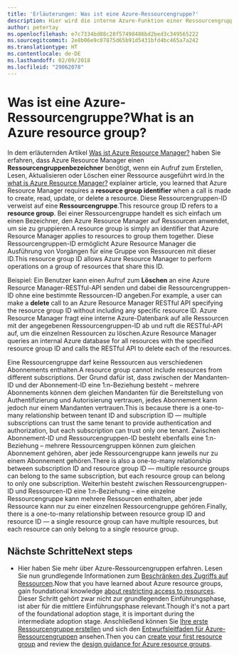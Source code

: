 ```yaml
---
title: 'Erläuterungen: Was ist eine Azure-Ressourcengruppe?'
description: Hier wird die interne Azure-Funktion einer Ressourcengruppe erläutert.
author: petertay
ms.openlocfilehash: e7c7334bd88c28f57498486bd2bed3c349565222
ms.sourcegitcommit: 2e8b06e9c07875d65b91d5431bfd4bc465a7a242
ms.translationtype: HT
ms.contentlocale: de-DE
ms.lasthandoff: 02/09/2018
ms.locfileid: "29062078"
---
```

# <a name="what-is-an-azure-resource-group"></a><span data-ttu-id="77d60-103">Was ist eine Azure-Ressourcengruppe?</span><span class="sxs-lookup"><span data-stu-id="77d60-103">What is an Azure resource group?</span></span>

<span data-ttu-id="77d60-104">In dem erläuternden Artikel [Was ist Azure Resource Manager?](resource-manager-explainer.md) haben Sie erfahren, dass Azure Resource Manager einen **Ressourcengruppenbezeichner** benötigt, wenn ein Aufruf zum Erstellen, Lesen, Aktualisieren oder Löschen einer Ressource ausgeführt wird.</span><span class="sxs-lookup"><span data-stu-id="77d60-104">In the [what is Azure Resource Manager?](resource-manager-explainer.md) explainer article, you learned that Azure Resource Manager requires a **resource group identifier** when a call is made to create, read, update, or delete a resource.</span></span> <span data-ttu-id="77d60-105">Diese Ressourcengruppen-ID verweist auf eine **Ressourcengruppe**.</span><span class="sxs-lookup"><span data-stu-id="77d60-105">This resource group ID refers to a **resource group**.</span></span> <span data-ttu-id="77d60-106">Bei einer Ressourcengruppe handelt es sich einfach um einen Bezeichner, den Azure Resource Manager auf Ressourcen anwendet, um sie zu gruppieren.</span><span class="sxs-lookup"><span data-stu-id="77d60-106">A resource group is simply an identifier that Azure Resource Manager applies to resources to group them together.</span></span> <span data-ttu-id="77d60-107">Diese Ressourcengruppen-ID ermöglicht Azure Resource Manager die Ausführung von Vorgängen für eine Gruppe von Ressourcen mit dieser ID.</span><span class="sxs-lookup"><span data-stu-id="77d60-107">This resource group ID allows Azure Resource Manager to perform operations on a group of resources that share this ID.</span></span>

<span data-ttu-id="77d60-108">Beispiel: Ein Benutzer kann einen Aufruf zum **Löschen** an eine Azure Resource Manager-RESTful-API senden und dabei die Ressourcengruppen-ID ohne eine bestimmte Ressourcen-ID angeben.</span><span class="sxs-lookup"><span data-stu-id="77d60-108">For example, a user can make a **delete** call to an Azure Resource Manager RESTful API specifying the resource group ID without including any specific resource ID.</span></span> <span data-ttu-id="77d60-109">Azure Resource Manager fragt eine interne Azure-Datenbank auf alle Ressourcen mit der angegebenen Ressourcengruppen-ID ab und ruft die RESTful-API auf, um die einzelnen Ressourcen zu löschen.</span><span class="sxs-lookup"><span data-stu-id="77d60-109">Azure Resource Manager queries an internal Azure database for all resources with the specified resource group ID and calls the RESTful API to delete each of the resources.</span></span>

<span data-ttu-id="77d60-110">Eine Ressourcengruppe darf keine Ressourcen aus verschiedenen Abonnements enthalten.</span><span class="sxs-lookup"><span data-stu-id="77d60-110">A resource group cannot include resources from different subscriptions.</span></span> <span data-ttu-id="77d60-111">Der Grund dafür ist, dass zwischen der Mandanten-ID und der Abonnement-ID eine 1:n-Beziehung besteht – mehrere Abonnements können dem gleichen Mandanten für die Bereitstellung von Authentifizierung und Autorisierung vertrauen, jedes Abonnement kann jedoch nur einem Mandanten vertrauen.</span><span class="sxs-lookup"><span data-stu-id="77d60-111">This is because there is a one-to-many relationship between tenant ID and subscription ID &mdash; multiple subscriptions can trust the same tenant to provide authentication and authorization, but each subscription can trust only one tenant.</span></span> <span data-ttu-id="77d60-112">Zwischen Abonnement-ID und Ressourcengruppen-ID besteht ebenfalls eine 1:n-Beziehung – mehrere Ressourcengruppen können zum gleichen Abonnement gehören, aber jede Ressourcengruppe kann jeweils nur zu einem Abonnement gehören.</span><span class="sxs-lookup"><span data-stu-id="77d60-112">There is also a one-to-many relationship between subscription ID and resource group ID &mdash; multiple resource groups can belong to the same subscription, but each resource group can belong to only one subscription.</span></span> <span data-ttu-id="77d60-113">Weiterhin besteht zwischen Ressourcengruppen-ID und Ressourcen-ID eine 1:n-Beziehung – eine einzelne Ressourcengruppe kann mehrere Ressourcen enthalten, aber jede Ressource kann nur zu einer einzelnen Ressourcengruppe gehören.</span><span class="sxs-lookup"><span data-stu-id="77d60-113">Finally, there is a one-to-many relationship between resource group ID and resource ID &mdash; a single resource group can have multiple resources, but each resource can only belong to a single resource group.</span></span>

## <a name="next-steps"></a><span data-ttu-id="77d60-114">Nächste Schritte</span><span class="sxs-lookup"><span data-stu-id="77d60-114">Next steps</span></span>

* <span data-ttu-id="77d60-115">Hier haben Sie mehr über Azure-Ressourcengruppen erfahren. Lesen Sie nun grundlegende Informationen zum [Beschränken des Zugriffs auf Ressourcen](/azure/active-directory/active-directory-understanding-resource-access?toc=/azure/architecture/cloud-adoption-guide/toc.json).</span><span class="sxs-lookup"><span data-stu-id="77d60-115">Now that you have learned about Azure resource groups, gain foundational knowledge [about restricting access to resources](/azure/active-directory/active-directory-understanding-resource-access?toc=/azure/architecture/cloud-adoption-guide/toc.json).</span></span> <span data-ttu-id="77d60-116">Dieser Schritt gehört zwar nicht zur grundlegenden Einführungsphase, ist aber für die mittlere Einführungsphase relevant.</span><span class="sxs-lookup"><span data-stu-id="77d60-116">Though it's not a part of the foundational adoption stage, it is important during the intermediate adoption stage.</span></span> <span data-ttu-id="77d60-117">Anschließend können Sie [Ihre erste Ressourcengruppe erstellen](/azure/azure-resource-manager/resource-group-portal?toc=/azure/architecture/cloud-adoption-guide/toc.json) und sich den [Entwurfsleitfaden für Azure-Ressourcengruppen](resource-group.md) ansehen.</span><span class="sxs-lookup"><span data-stu-id="77d60-117">Then you can [create your first resource group](/azure/azure-resource-manager/resource-group-portal?toc=/azure/architecture/cloud-adoption-guide/toc.json) and review the [design guidance for Azure resource groups](resource-group.md).</span></span>
